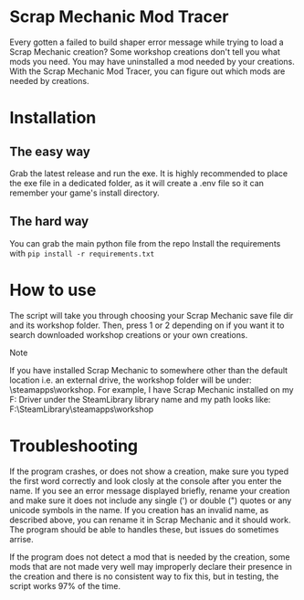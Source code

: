 # Scrap Mechanic Mod Tracer
Every gotten a failed to build shaper error message while trying to load a Scrap Mechanic creation?
Some workshop creations don't tell you what mods you need.
You may have uninstalled a mod needed by your creations.
With the Scrap Mechanic Mod Tracer, you can figure out which mods are needed by creations.

# Installation
## The easy way
Grab the latest release and run the exe.
It is highly recommended to place the exe file in a dedicated folder, as it will create a .env file so it can remember your game's install directory.

## The hard way
You can grab the main python file from the repo
Install the requirements with `pip install -r requirements.txt`

# How to use
The script will take you through choosing your Scrap Mechanic save file dir and its workshop folder.
Then, press 1 or 2 depending on if you want it to search downloaded workshop creations or your own creations.
> [!NOTE]
> If you have installed Scrap Mechanic to somewhere other than the default location i.e. an external drive, the workshop folder will be under: <Your other steam library>\steamapps\workshop.
> For example, I have Scrap Mechanic installed on my F: Driver under the SteamLibrary library name and my path looks like:
> F:\SteamLibrary\steamapps\workshop

# Troubleshooting
If the program crashes, or does not show a creation, make sure you typed the first word correctly and look closly at the console after you enter the name.
If you see an error message displayed briefly, rename your creation and make sure it does not include any single (') or double (") quotes or any unicode symbols in the name.
If you creation has an invalid name, as described above, you can rename it in Scrap Mechanic and it should work.
The program should be able to handles these, but issues do sometimes arrise.

If the program does not detect a mod that is needed by the creation, some mods that are not made very well may improperly declare their presence in the creation and there is no consistent way to fix this, but in testing, the script works 97% of the time.
